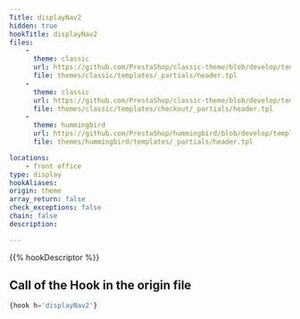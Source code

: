 ```yaml
---
Title: displayNav2
hidden: true
hookTitle: displayNav2
files:
    -
      theme: classic
      url: https://github.com/PrestaShop/classic-theme/blob/develop/templates/_partials/header.tpl
      file: themes/classic/templates/_partials/header.tpl
    -
      theme: classic
      url: https://github.com/PrestaShop/classic-theme/blob/develop/templates/checkout/_partials/header.tpl
      file: themes/classic/templates/checkout/_partials/header.tpl
    -
      theme: hummingbird
      url: https://github.com/PrestaShop/hummingbird/blob/develop/templates/_partials/header.tpl
      file: themes/hummingbird/templates/_partials/header.tpl

locations:
    - front office
type: display
hookAliases: 
origin: theme
array_return: false
check_exceptions: false
chain: false
description: 

---
```


{{% hookDescriptor %}}

## Call of the Hook in the origin file

```php
{hook h='displayNav2'}
```
